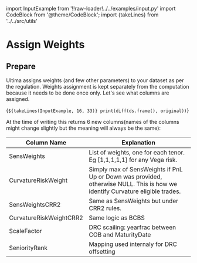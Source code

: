 import InputExample from '!!raw-loader!../../examples/input.py'
import CodeBlock from '@theme/CodeBlock';
import {takeLines} from '../../src/utils'

# Assign Weights

## Prepare

Ultima assigns weights (and few other parameters) to your dataset as per the regulation. Weights assignment is kept separately from the computation because it needs to be done once only. Let's see what columns are assigned.

<CodeBlock language="py">{`${takeLines(InputExample, 16, 33)}
print(diff(ds.frame(), original))`}</CodeBlock>


At the time of writing this returns 6 new columns(names of the columns might change slightly but the meaning will always be the same):

| Column Name             | Explanation                                                                                                                  |
|-------------------------|------------------------------------------------------------------------------------------------------------------------------|
| SensWeights             | List of weights, one for each tenor. Eg \[1,1,1,1,1\] for any Vega risk.                                                     |
| CurvatureRiskWeight     | Simply max of SensWeights if PnL Up or Down was provided, otherwise NULL. This is how we identify Curvature eligible trades. |
| SensWeightsCRR2         | Same as SensWeights but under CRR2 rules.                                                                                    |
| CurvatureRiskWeightCRR2 | Same logic as BCBS                                                                                                           |
| ScaleFactor             | DRC scailing: yearfrac between COB and MaturityDate                                                                          |
| SeniorityRank           | Mapping used internaly for DRC offsetting                                                                                    |
